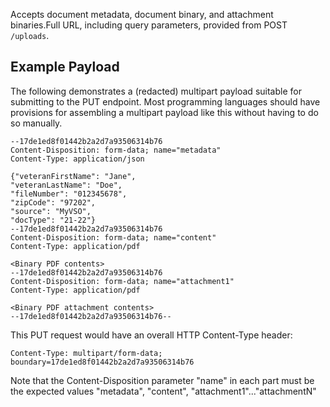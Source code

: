 Accepts document metadata, document binary, and attachment binaries.Full URL, including
query parameters, provided from POST `/uploads`.

## Example Payload

The following demonstrates a (redacted) multipart payload suitable for submitting to the PUT
endpoint. Most programming languages should have provisions for assembling a multipart
payload like this without having to do so manually.

```
--17de1ed8f01442b2a2d7a93506314b76
Content-Disposition: form-data; name="metadata"
Content-Type: application/json

{"veteranFirstName": "Jane",
"veteranLastName": "Doe",
"fileNumber": "012345678",
"zipCode": "97202",
"source": "MyVSO",
"docType": "21-22"}
--17de1ed8f01442b2a2d7a93506314b76
Content-Disposition: form-data; name="content"
Content-Type: application/pdf

<Binary PDF contents>
--17de1ed8f01442b2a2d7a93506314b76
Content-Disposition: form-data; name="attachment1"
Content-Type: application/pdf

<Binary PDF attachment contents>
--17de1ed8f01442b2a2d7a93506314b76--
```

This PUT request would have an overall HTTP Content-Type header:

```
Content-Type: multipart/form-data; boundary=17de1ed8f01442b2a2d7a93506314b76
```

Note that the Content-Disposition parameter "name" in each part must be the expected values
"metadata", "content", "attachment1"..."attachmentN"
